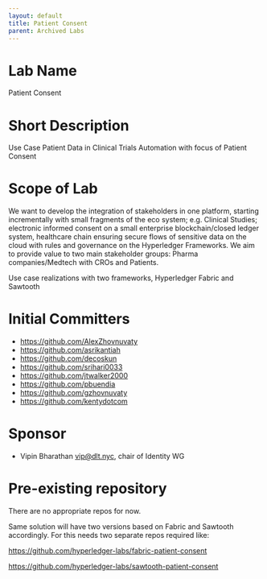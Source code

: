 ```yaml
---
layout: default
title: Patient Consent
parent: Archived Labs
---
```

# Lab Name

Patient Consent

# Short Description

Use Case Patient Data in Clinical Trials Automation with focus of Patient Consent

# Scope of Lab

We want to develop the integration of stakeholders in one platform, starting incrementally 
with small fragments of the eco system; e.g. Clinical Studies; electronic informed consent 
on a small enterprise blockchain/closed ledger system, healthcare chain ensuring secure 
flows of sensitive data on the cloud with rules and governance on the Hyperledger Frameworks. 
We aim to provide value to two main stakeholder groups: Pharma companies/Medtech with CROs and Patients. 

Use case realizations with two frameworks, Hyperledger Fabric and Sawtooth

# Initial Committers

- https://github.com/AlexZhovnuvaty
- https://github.com/asrikantiah
- https://github.com/decoskun
- https://github.com/srihari0033
- https://github.com/jtwalker2000
- https://github.com/pbuendia
- https://github.com/gzhovnuvaty
- https://github.com/kentydotcom

# Sponsor

- Vipin Bharathan <vip@dlt.nyc>, chair of Identity WG

# Pre-existing repository

There are no appropriate repos for now. 

Same solution will have two versions based on Fabric and Sawtooth accordingly. 
For this needs two separate repos required like:

https://github.com/hyperledger-labs/fabric-patient-consent

https://github.com/hyperledger-labs/sawtooth-patient-consent
